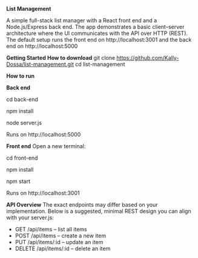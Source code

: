 **List Management**

A simple full-stack list manager with a React front end and a Node.js/Express back end. The app demonstrates a basic client–server architecture where the UI communicates with the API over HTTP (REST). 
The default setup runs the front end on http://localhost:3001 and the back end on http://localhost:5000

**Getting Started**
**How to download**
git clone https://github.com/Kally-Dossa/list-management.git
cd list-management

**How to run**

**Back end**

cd back-end

npm install

node server.js

Runs on http://localhost:5000

**Front end**
Open a new terminal:

cd front-end

npm install

npm start

Runs on http://localhost:3001

**API Overview**
The exact endpoints may differ based on your implementation. Below is a suggested, minimal REST design you can align with your server.js:
- GET /api/items – list all items
- POST /api/items – create a new item
- PUT /api/items/:id – update an item
- DELETE /api/items/:id – delete an item
